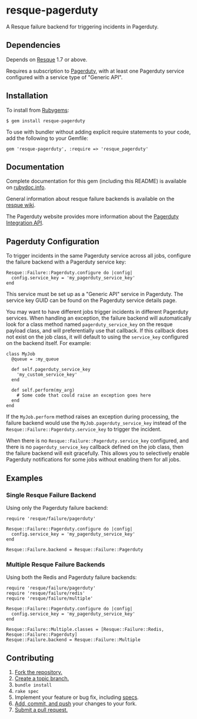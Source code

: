 # resque-pagerduty #

A Resque failure backend for triggering incidents in Pagerduty.

## Dependencies ##

Depends on [Resque][resque] 1.7 or above.

Requires a subscription to [Pagerduty][pagerduty], with at least one Pagerduty
service configured with a service type of "Generic API".

[resque]: https://github.com/defunkt/resque
[pagerduty]: http://pagerduty.com

## Installation ##

To install from [Rubygems][rubygems]:

    $ gem install resque-pagerduty

To use with bundler without adding explicit require statements to your code,
add the following to your Gemfile:

    gem 'resque-pagerduty', :require => 'resque_pagerduty'

[rubygems]: http://rubygems.org/gems/resque-pagerduty

## Documentation ##

Complete documentation for this gem (including this README) is available on
[rubydoc.info][rubydoc].

General information about resque failure backends is available on the
[resque wiki][resque-failure].

The Pagerduty website provides more information about the
[Pagerduty Integration API][pd-integration-api].

[resque-failure]: https://github.com/defunkt/resque/wiki/Failure-Backends
[rubydoc]: http://rubydoc.info/gems/resque-pagerduty/frames
[pd-integration-api]: http://developer.pagerduty.com/documentation/integration/events

## Pagerduty Configuration ##

To trigger incidents in the same Pagerduty service across all jobs, configure
the failure backend with a Pagerduty service key:

    Resque::Failure::Pagerduty.configure do |config|
      config.service_key = 'my_pagerduty_service_key'
    end

This service must be set up as a "Generic API" service in Pagerduty. The
service key GUID can be found on the Pagerduty service details page.

You may want to have different jobs trigger incidents in different Pagerduty
services. When handling an exception, the failure backend will automatically
look for a class method named `pagerduty_service_key` on the resque payload
class, and will preferentially use that callback. If this callback does not
exist on the job class, it will default to using the `service_key` configured
on the backend itself. For example:

    class MyJob
      @queue = :my_queue

      def self.pagerduty_service_key
        'my_custom_service_key'
      end

      def self.perform(my_arg)
        # Some code that could raise an exception goes here
      end
    end

If the `MyJob.perform` method raises an exception during processing, the
failure backend would use the `MyJob.pagerduty_service_key` instead of the
`Resque::Failure::Pagerduty.service_key` to trigger the incident.

When there is no `Resque::Failure::Pagerduty.service_key` configured, and
there is no `pagerduty_service_key` callback defined on the job class, then the
failure backend will exit gracefully. This allows you to selectively enable
Pagerduty notifications for some jobs without enabling them for all jobs.

## Examples ##

### Single Resque Failure Backend ###

Using only the Pagerduty failure backend:

    require 'resque/failure/pagerduty'

    Resque::Failure::Pagerduty.configure do |config|
      config.service_key = 'my_pagerduty_service_key'
    end

    Resque::Failure.backend = Resque::Failure::Pagerduty

### Multiple Resque Failure Backends ###

Using both the Redis and Pagerduty failure backends:

    require 'resque/failure/pagerduty'
    require 'resque/failure/redis'
    require 'resque/failure/multiple'

    Resque::Failure::Pagerduty.configure do |config|
      config.service_key = 'my_pagerduty_service_key'
    end

    Resque::Failure::Multiple.classes = [Resque::Failure::Redis, Resque::Failure::Pagerduty]
    Resque::Failure.backend = Resque::Failure::Multiple

## Contributing ##

1. [Fork the repository.][fork]
2. [Create a topic branch.][branch]
3. `bundle install`
4. `rake spec`
5. Implement your feature or bug fix, including [specs][rspec].
6. [Add, commit, and push][gitref] your changes to your fork.
7. [Submit a pull request.][pr]

[fork]: https://help.github.com/articles/fork-a-repo
[branch]: http://learn.github.com/p/branching.html
[rspec]: http://github.com/rspec/rspec
[gitref]: http://gitref.org/
[pr]: http://help.github.com/send-pull-requests/

